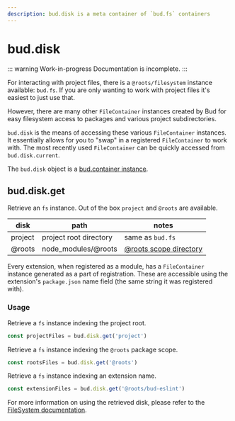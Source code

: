 ```yaml
---
description: bud.disk is a meta container of `bud.fs` containers
---
```


# bud.disk

::: warning Work-in-progress
Documentation is incomplete. :::

For interacting with project files, there is a `@roots/filesystem` instance available: `bud.fs`. If you are only wanting to work with project files it's easiest to just use that.

However, there are many other `FileContainer` instances created by Bud for easy filesystem access to packages and various project subdirectories.

`bud.disk` is the means of accessing these various `FileContainer` instances. It essentially allows for you to "swap" in a registered `FileContainer` to work with. The most recently used `FileContainer` can be quickly accessed from `bud.disk.current`.

The `bud.disk` object is a [bud.container instance](components-container.md).

## bud.disk.get

Retrieve an `fs` instance. Out of the box `project` and `@roots` are available.

| disk    | path                   | notes                                                         |
| ------- | ---------------------- | ------------------------------------------------------------- |
| project | project root directory | same as `bud.fs`                                              |
| @roots  | node_modules/@roots    | [@roots scope directory](https://docs.npmjs.com/about-scopes) |

Every extension, when registered as a module, has a `FileContainer` instance generated as a part of registration. These are accessible using the extension's `package.json` name field (the same string it was registered with).

### Usage

Retrieve a `fs` instance indexing the project root.

```ts
const projectFiles = bud.disk.get('project')
```

Retrieve a `fs` instance indexing the `@roots` package scope.

```ts
const rootsFiles = bud.disk.get('@roots')
```

Retrieve a `fs` instance indexing an extension name.

```ts
const extensionFiles = bud.disk.get('@roots/bud-eslint')
```

For more information on using the retrieved disk, please refer to the [FileSystem documentation](components-filesystem.md).

